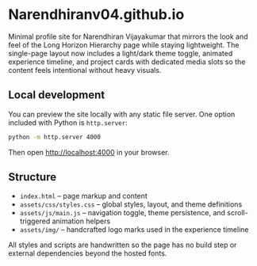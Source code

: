 # Narendhiranv04.github.io

Minimal profile site for Narendhiran Vijayakumar that mirrors the look and feel of the Long Horizon Hierarchy page while
staying lightweight. The single-page layout now includes a light/dark theme toggle, animated experience timeline, and
project cards with dedicated media slots so the content feels intentional without heavy visuals.

## Local development

You can preview the site locally with any static file server. One option included with Python is `http.server`:

```bash
python -m http.server 4000
```

Then open [http://localhost:4000](http://localhost:4000) in your browser.

## Structure

- `index.html` – page markup and content
- `assets/css/styles.css` – global styles, layout, and theme definitions
- `assets/js/main.js` – navigation toggle, theme persistence, and scroll-triggered animation helpers
- `assets/img/` – handcrafted logo marks used in the experience timeline

All styles and scripts are handwritten so the page has no build step or external dependencies beyond the hosted fonts.
